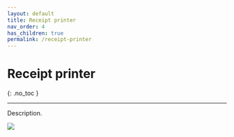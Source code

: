 ```yaml
---
layout: default
title: Receipt printer
nav_order: 4
has_children: true
permalink: /receipt-printer
---
```


# Receipt printer
{: .no_toc }

---

Description.

![](/orderlord-help-kds/assets/images/kds/section_kitchen_history_1.png)